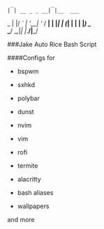      _            _         
    | | __ _ _ __| |__  ___ 
 _  | |/ _` | '__| '_ \/ __|
| |_| | (_| | |  | |_) \__ \
 \___/ \__,_|_|  |_.__/|___/
                            
###Jake Auto Rice Bash Script

####Configs for
* bspwm
* sxhkd
* polybar
* dunst

* nvim
* vim

* rofi

* termite
* alacritty

* bash aliases

* wallpapers

and more
